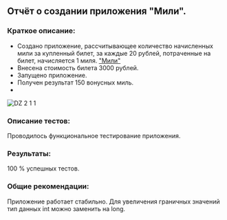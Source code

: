 ## Отчёт о создании приложения "Мили".

### Краткое описание:

- Создано приложение, рассчитывающее количество начисленных мили за купленный билет, за каждые 20 рублей, потраченные на билет, начисляется 1 миля.
  ["Мили"]()
- Внесена стоимость билета 3000 рублей.
- Запущено приложение.
- Получен результат 150 вонусных миль.
- 
![DZ 2 1 1](https://user-images.githubusercontent.com/77262709/110890950-b6052900-833c-11eb-9ec8-1bd681d4d2c2.png)

### Описание тестов:

Проводилось функциональное тестирование приложения.

### Результаты:

100 % успешных тестов.

### Общие рекомендации:

Приложение работает стабильно. Для увеличения граничных значений тип данных int можно заменить на long.
